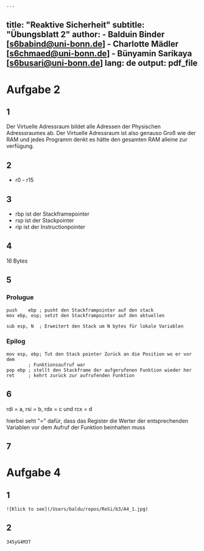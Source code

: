 	---
title: "Reaktive Sicherheit"
subtitle: "Übungsblatt 2"
author: 
	- Balduin Binder [s6babind@uni-bonn.de]
	- Charlotte Mädler [s6chmaed@uni-bonn.de]
	- Bünyamin Sarikaya [s6busari@uni-bonn.de]
lang: de
output: pdf_file
---
# Aufgabe 2

## 1

Der Virtuelle Adressraum bildet alle Adressen der Physischen Adresssraumes ab. Der Virtuelle Adressraum ist also genauso Groß wie der RAM und jedes Programm denkt es hätte den gesamten RAM alleine zur verfügung.

## 2

- r0 - r15

## 3

- rbp ist der Stackframepointer
- rsp ist der Stackpointer
- rip ist der Instructionpointer

## 4

16 Bytes

## 5

### Prolugue

```
push	ebp	; pusht den Stackframpointer auf den stack
mov	ebp, esp; setzt den Stackframpointer auf den aktuellen

sub	esp, N	; Erweitert den Stack um N bytes für lokale Variablen
```

### Epilog

```
mov	esp, ebp; Tut den Stack pointer Zurück an die Position wo er vor dem
		; Funktionsaufruf war
pop	ebp	; stellt den Stackframe der aufgerufenen Funktion wieder her
ret		; kehrt zurück zur aufrufenden Funktion
```
## 6

rdi = a, rsi = b, rdx = c und rcx = d

hierbei seht "=" dafür, dass das Register die Werter der entsprechenden Variablen vor dem Aufruf der Funktion beinhalten muss

## 7

# Aufgabe 4

## 1

	![Klick to see](/Users/baldu/repos/ReSi/b3/A4_1.jpg)
## 2

```345yG4M3T```
